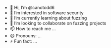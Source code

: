 - 👋 Hi, I’m @canotodd6
- 👀 I’m interested in software security
- 🌱 I’m currently learning about fuzzing
- 💞️ I’m looking to collaborate on fuzzing projects
- 📫 How to reach me ...
- 😄 Pronouns: ...
- ⚡ Fun fact: ...

<!---
canotodd6/canotodd6 is a ✨ special ✨ repository because its `README.md` (this file) appears on your GitHub profile.
You can click the Preview link to take a look at your changes.
--->
